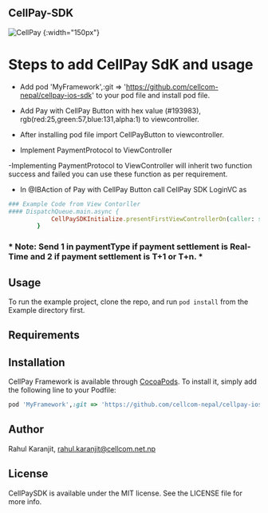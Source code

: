 ## CellPay-SDK
![CellPay](https://cellpay.com.np/themes/ele/assets/img/CellPay.svg) {:width="150px"}

# Steps to add CellPay SdK and usage

- Add pod 'MyFramework',:git => 'https://github.com/cellcom-nepal/cellpay-ios-sdk' to your pod file and install pod file.

- Add Pay with CellPay Button with hex value (#193983), rgb(red:25,green:57,blue:131,alpha:1) to viewcontroller.

- After installing pod file  import CellPayButton to viewcontroller.

- Implement PaymentProtocol to ViewController

-Implementing PaymentProtocol to ViewController will inherit two function success and failed you can use these function as per requirement.

- In @IBAction of Pay with CellPay Button call CellPay SDK LoginVC as

```ruby
### Example Code from View Contorller
#### DispatchQueue.main.async {
            CellPaySDKInitialize.presentFirstViewControllerOn(caller: self, requiredArgument: CellPayPaymentArguments(mobileNumber: "9801977861", merchantName: "Online Shop", paymentType: 1, price: 10, invoiceID: "1234152256"), delegate: self, islive: false)
        }
```

### * Note: Send 1 in paymentType if payment settlement is Real-Time and 2 if payment settlement is T+1 or T+n. *


## Usage

To run the example project, clone the repo, and run `pod install` from the Example directory first.

## Requirements

## Installation

CellPay Framework is available through [CocoaPods](http://cocoapods.org). To install it, simply add the following line to your Podfile:

```ruby
pod 'MyFramework',:git => 'https://github.com/cellcom-nepal/cellpay-ios-sdk'
```

## Author

Rahul Karanjit, rahul.karanjit@cellcom.net.np

## License

CellPaySDK is available under the MIT license. See the LICENSE file for more info.
